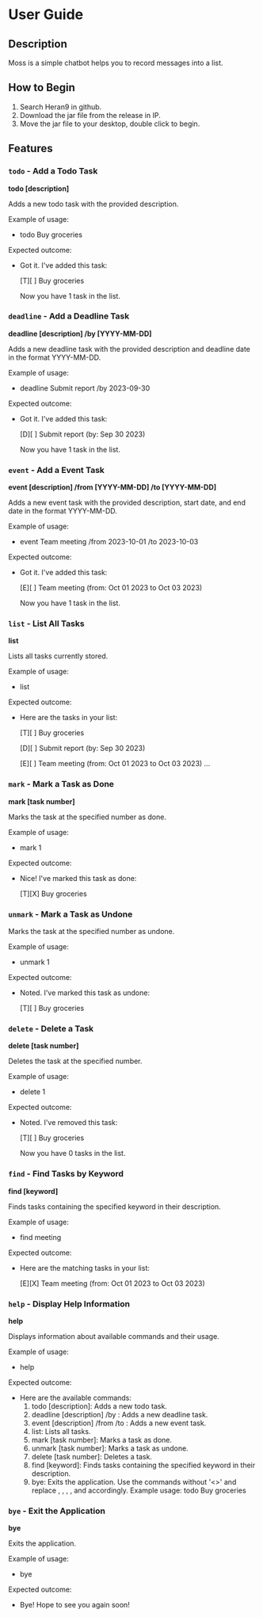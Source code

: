 # User Guide

## Description
Moss is a simple chatbot helps you to record messages into a list.

## How to Begin

1. Search Heran9 in github.
2. Download the jar file from the release in IP.
3. Move the jar file to your desktop, double click to begin.

## Features

### `todo` - Add a Todo Task

   **todo [description]** 

   Adds a new todo task with the provided description.
   
   Example of usage:
   
   - todo Buy groceries
   
   Expected outcome:

   - Got it. I've added this task:

     [T][ ] Buy groceries

     Now you have 1 task in the list.


### `deadline` - Add a Deadline Task

   **deadline [description] /by [YYYY-MM-DD]** 

   Adds a new deadline task with the provided description and deadline date in the format YYYY-MM-DD.
   
   Example of usage:
   
   - deadline Submit report /by 2023-09-30
   
   Expected outcome:

   - Got it. I've added this task:

     [D][ ] Submit report (by: Sep 30 2023)

     Now you have 1 task in the list.


### `event` - Add a Event Task

   **event [description] /from [YYYY-MM-DD] /to [YYYY-MM-DD]** 

   Adds a new event task with the provided description, start date, and end date in the format YYYY-MM-DD.
   
   Example of usage:
   
   - event Team meeting /from 2023-10-01 /to 2023-10-03
   
   Expected outcome:

   - Got it. I've added this task:

     [E][ ] Team meeting (from: Oct 01 2023 to Oct 03 2023)

      Now you have 1 task in the list.


### `list` - List All Tasks

   **list** 

   Lists all tasks currently stored.

   Example of usage:
   
   - list
   
   Expected outcome:

   - Here are the tasks in your list:

     [T][ ] Buy groceries

     [D][ ] Submit report (by: Sep 30 2023)

     [E][ ] Team meeting (from: Oct 01 2023 to Oct 03 2023)
   ...


### `mark` - Mark a Task as Done

   **mark [task number]** 

   Marks the task at the specified number as done.

   Example of usage:
   
   - mark 1
   
   Expected outcome:

   - Nice! I've marked this task as done:

     [T][X] Buy groceries


### `unmark` - Mark a Task as Undone


   Marks the task at the specified number as undone.

   Example of usage:
   
   - unmark 1
   
   Expected outcome:

   - Noted. I've marked this task as undone:

     [T][ ] Buy groceries


### `delete` - Delete a Task

   **delete [task number]** 
   
   Deletes the task at the specified number.
   
   Example of usage:
   
   - delete 1
   
   Expected outcome:

   - Noted. I've removed this task:

     [T][ ] Buy groceries

     Now you have 0 tasks in the list.


### `find` - Find Tasks by Keyword

   **find [keyword]** 

   Finds tasks containing the specified keyword in their description.
   
   Example of usage:
   
   - find meeting
   
   Expected outcome:

   - Here are the matching tasks in your list:

     [E][X] Team meeting (from: Oct 01 2023 to Oct 03 2023)


### `help` - Display Help Information

   **help** 

   Displays information about available commands and their usage.
   
   Example of usage:
   
   - help
   
   Expected outcome:

   - Here are the available commands:
     1. todo [description]: Adds a new todo task.
     2. deadline [description] /by <date>: Adds a new deadline task.
     3. event [description] /from <start date> /to <end date>: Adds a new event task.
     4. list: Lists all tasks.
     5. mark [task number]: Marks a task as done.
     6. unmark [task number]: Marks a task as undone.
     7. delete [task number]: Deletes a task.
     8. find [keyword]: Finds tasks containing the specified keyword in their description.
     9. bye: Exits the application.
       Use the commands without '<>' and replace <description>, <date>, <start date>, <end date>, and <task number> accordingly.
       Example usage: todo Buy groceries


### `bye` - Exit the Application


   **bye**

   Exits the application.

   Example of usage:

   - bye

   Expected outcome:

   - Bye! Hope to see you again soon!

